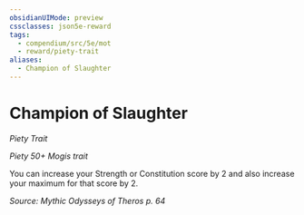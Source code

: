 ```yaml
---
obsidianUIMode: preview
cssclasses: json5e-reward
tags:
  - compendium/src/5e/mot
  - reward/piety-trait
aliases:
  - Champion of Slaughter
---
```

# Champion of Slaughter
*Piety Trait*  

*Piety 50+ Mogis trait*

You can increase your Strength or Constitution score by 2 and also increase your maximum for that score by 2.

*Source: Mythic Odysseys of Theros p. 64*